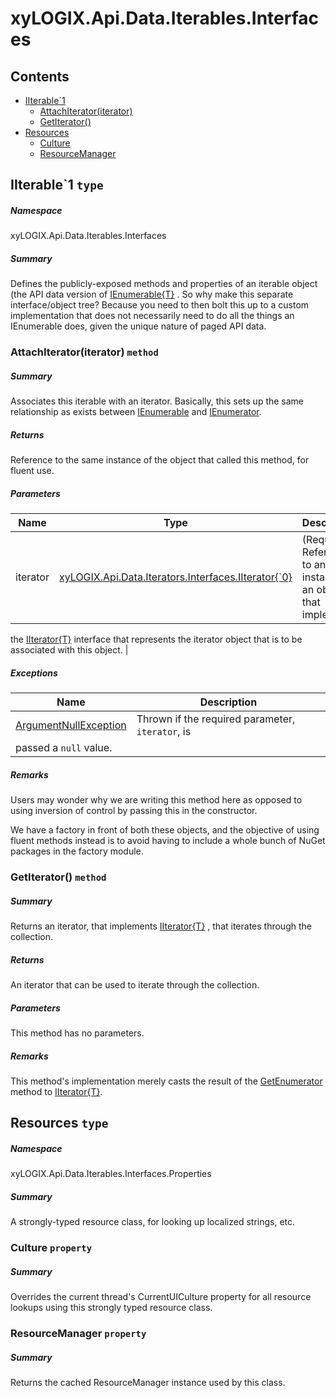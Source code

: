 <a name='assembly'></a>
# xyLOGIX.Api.Data.Iterables.Interfaces

## Contents

- [IIterable\`1](#T-xyLOGIX-Api-Data-Iterables-Interfaces-IIterable`1 'xyLOGIX.Api.Data.Iterables.Interfaces.IIterable`1')
  - [AttachIterator(iterator)](#M-xyLOGIX-Api-Data-Iterables-Interfaces-IIterable`1-AttachIterator-xyLOGIX-Api-Data-Iterators-Interfaces-IIterator{`0}- 'xyLOGIX.Api.Data.Iterables.Interfaces.IIterable`1.AttachIterator(xyLOGIX.Api.Data.Iterators.Interfaces.IIterator{`0})')
  - [GetIterator()](#M-xyLOGIX-Api-Data-Iterables-Interfaces-IIterable`1-GetIterator 'xyLOGIX.Api.Data.Iterables.Interfaces.IIterable`1.GetIterator')
- [Resources](#T-xyLOGIX-Api-Data-Iterables-Interfaces-Properties-Resources 'xyLOGIX.Api.Data.Iterables.Interfaces.Properties.Resources')
  - [Culture](#P-xyLOGIX-Api-Data-Iterables-Interfaces-Properties-Resources-Culture 'xyLOGIX.Api.Data.Iterables.Interfaces.Properties.Resources.Culture')
  - [ResourceManager](#P-xyLOGIX-Api-Data-Iterables-Interfaces-Properties-Resources-ResourceManager 'xyLOGIX.Api.Data.Iterables.Interfaces.Properties.Resources.ResourceManager')

<a name='T-xyLOGIX-Api-Data-Iterables-Interfaces-IIterable`1'></a>
## IIterable\`1 `type`

##### Namespace

xyLOGIX.Api.Data.Iterables.Interfaces

##### Summary

Defines the publicly-exposed methods and properties of an iterable object
(the API data version of [IEnumerable{T}](http://msdn.microsoft.com/query/dev14.query?appId=Dev14IDEF1&l=EN-US&k=k:System.Collections.Generic.IEnumerable 'System.Collections.Generic.IEnumerable{T}') . So why make this
separate interface/object tree? Because you need to then bolt this up to
a custom implementation that does not necessarily need to do all the
things an IEnumerable does, given the unique nature of paged API data.

<a name='M-xyLOGIX-Api-Data-Iterables-Interfaces-IIterable`1-AttachIterator-xyLOGIX-Api-Data-Iterators-Interfaces-IIterator{`0}-'></a>
### AttachIterator(iterator) `method`

##### Summary

Associates this iterable with an iterator. Basically, this sets up
the same relationship as exists between [IEnumerable](http://msdn.microsoft.com/query/dev14.query?appId=Dev14IDEF1&l=EN-US&k=k:System.Collections.Generic.IEnumerable 'System.Collections.Generic.IEnumerable') and [IEnumerator](http://msdn.microsoft.com/query/dev14.query?appId=Dev14IDEF1&l=EN-US&k=k:System.Collections.Generic.IEnumerator 'System.Collections.Generic.IEnumerator').

##### Returns

Reference to the same instance of the object that called this
method, for fluent use.

##### Parameters

| Name | Type | Description |
| ---- | ---- | ----------- |
| iterator | [xyLOGIX.Api.Data.Iterators.Interfaces.IIterator{\`0}](#T-xyLOGIX-Api-Data-Iterators-Interfaces-IIterator{`0} 'xyLOGIX.Api.Data.Iterators.Interfaces.IIterator{`0}') | (Required.) Reference to an instance of an object that implements
the [IIterator{T}](#T-xyLOGIX-Api-Data-Iterators-Interfaces-IIterator{T} 'xyLOGIX.Api.Data.Iterators.Interfaces.IIterator{T}')
interface that represents the iterator object that is to be
associated with this object. |

##### Exceptions

| Name | Description |
| ---- | ----------- |
| [ArgumentNullException](#T-ArgumentNullException 'ArgumentNullException') | Thrown if the required parameter, `iterator`, is
passed a `null` value. |

##### Remarks

Users may wonder why we are writing this method here as opposed to
using inversion of control by passing this in the constructor.



We have a factory in front of both these objects, and the objective
of using fluent methods instead is to avoid having to include a
whole bunch of NuGet packages in the factory module.

<a name='M-xyLOGIX-Api-Data-Iterables-Interfaces-IIterable`1-GetIterator'></a>
### GetIterator() `method`

##### Summary

Returns an iterator, that implements [IIterator{T}](#T-xyLOGIX-Api-Data-Iterators-Interfaces-IIterator{T} 'xyLOGIX.Api.Data.Iterators.Interfaces.IIterator{T}') , that
iterates through the collection.

##### Returns

An iterator that can be used to iterate through the collection.

##### Parameters

This method has no parameters.

##### Remarks

This method's implementation merely casts the result of the [GetEnumerator](#M-xyLOGIX-Api-Data-Iterables-IterableBase-GetEnumerator 'xyLOGIX.Api.Data.Iterables.IterableBase.GetEnumerator')
method to [IIterator{T}](#T-xyLOGIX-Api-Data-Iterators-Interfaces-IIterator{T} 'xyLOGIX.Api.Data.Iterators.Interfaces.IIterator{T}').

<a name='T-xyLOGIX-Api-Data-Iterables-Interfaces-Properties-Resources'></a>
## Resources `type`

##### Namespace

xyLOGIX.Api.Data.Iterables.Interfaces.Properties

##### Summary

A strongly-typed resource class, for looking up localized strings, etc.

<a name='P-xyLOGIX-Api-Data-Iterables-Interfaces-Properties-Resources-Culture'></a>
### Culture `property`

##### Summary

Overrides the current thread's CurrentUICulture property for all
  resource lookups using this strongly typed resource class.

<a name='P-xyLOGIX-Api-Data-Iterables-Interfaces-Properties-Resources-ResourceManager'></a>
### ResourceManager `property`

##### Summary

Returns the cached ResourceManager instance used by this class.
